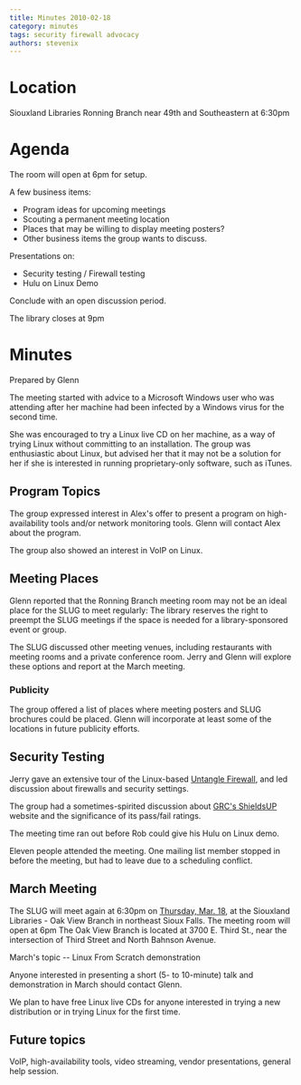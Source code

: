 ```yaml
---
title: Minutes 2010-02-18
category: minutes
tags: security firewall advocacy
authors: stevenix
---
```


Location
========

Siouxland Libraries Ronning Branch near 49th and Southeastern at 6:30pm

Agenda
======

The room will open at 6pm for setup.

A few business items:

*   Program ideas for upcoming meetings
*   Scouting a permanent meeting location
*   Places that may be willing to display meeting posters?
*   Other business items the group wants to discuss.

Presentations on:

*   Security testing / Firewall testing
*   Hulu on Linux Demo

Conclude with an open discussion period.

The library closes at 9pm

Minutes
=======

Prepared by Glenn

The meeting started with advice to a Microsoft Windows user who was
attending after her machine had been infected by a Windows virus for the
second time.

She was encouraged to try a Linux live CD on her machine, as a way of
trying Linux without committing to an installation. The group was
enthusiastic about Linux, but advised her that it may not be a solution
for her if she is interested in running proprietary-only software, such
as iTunes.

Program Topics
--------------

The group expressed interest in Alex's offer to present a program on
high-availability tools and/or network monitoring tools. Glenn will
contact Alex about the program.

The group also showed an interest in VoIP on Linux.

Meeting Places
--------------

Glenn reported that the Ronning Branch meeting room may not be an ideal
place for the SLUG to meet regularly: The library reserves the right to
preempt the SLUG meetings if the space is needed for a library-sponsored
event or group.

The SLUG discussed other meeting venues, including restaurants with
meeting rooms and a private conference room. Jerry and Glenn will
explore these options and report at the March meeting.

### Publicity

The group offered a list of places where meeting posters and SLUG
brochures could be placed. Glenn will incorporate at least some of the
locations in future publicity efforts.

Security Testing
----------------

Jerry gave an extensive tour of the Linux-based [Untangle
Firewall](http://www.untangle.com/), and led discussion about firewalls
and security settings.

The group had a sometimes-spirited discussion about [GRC's
ShieldsUP](https://www.grc.com/x/ne.dll?bh0bkyd2) website and the
significance of its pass/fail ratings.

The meeting time ran out before Rob could give his Hulu on Linux demo.

Eleven people attended the meeting. One mailing list member stopped in
before the meeting, but had to leave due to a scheduling conflict.

March Meeting
-------------

The SLUG will meet again at 6:30pm on [Thursday, Mar.
18](Meetings:2010-03-18 "wikilink"), at the Siouxland Libraries - Oak
View Branch in northeast Sioux Falls. The meeting room will open at 6pm
The Oak View Branch is located at 3700 E. Third St., near the
intersection of Third Street and North Bahnson Avenue.

March's topic -- Linux From Scratch demonstration

Anyone interested in presenting a short (5- to 10-minute) talk and
demonstration in March should contact Glenn.

We plan to have free Linux live CDs for anyone interested in trying a
new distribution or in trying Linux for the first time.

Future topics
-------------

VoIP, high-availability tools, video streaming, vendor presentations,
general help session.
